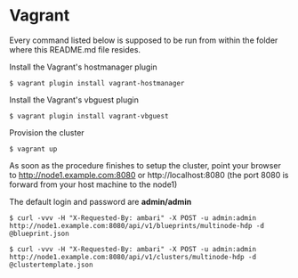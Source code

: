 # Vagrant

Every command listed below is supposed to be run from within the folder where this README.md file resides.

Install the Vagrant's hostmanager plugin 

```console
$ vagrant plugin install vagrant-hostmanager
```

Install the Vagrant's vbguest plugin 

```console
$ vagrant plugin install vagrant-vbguest
```

Provision the cluster 

```console
$ vagrant up
```

As soon as the procedure finishes to setup the cluster, point your browser to http://node1.example.com:8080 or http://localhost:8080 (the port 8080 is forward from your host machine to the node1)

The default login and password are **admin/admin**

```console
$ curl -vvv -H "X-Requested-By: ambari" -X POST -u admin:admin http://node1.example.com:8080/api/v1/blueprints/multinode-hdp -d @blueprint.json
```

```console
$ curl -vvv -H "X-Requested-By: ambari" -X POST -u admin:admin http://node1.example.com:8080/api/v1/clusters/multinode-hdp -d @clustertemplate.json
```

